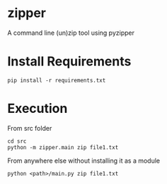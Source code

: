 # zipper
A command line (un)zip tool using pyzipper

# Install Requirements
```pip install -r requirements.txt```

# Execution
From src folder
```
cd src
python -m zipper.main zip file1.txt
```

From anywhere else without installing it as a module
```
python <path>/main.py zip file1.txt
```
